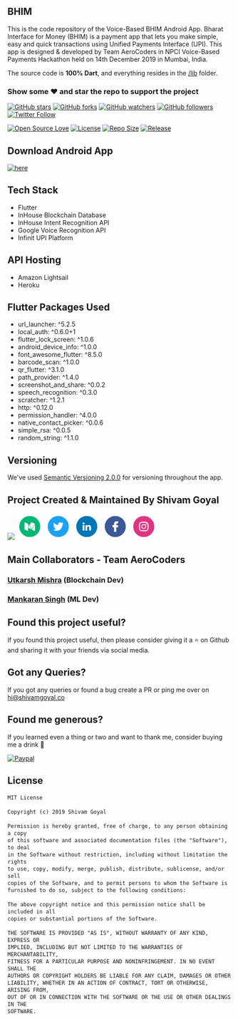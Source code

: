 ## BHIM
This is the code repository of the Voice-Based BHIM Android App. Bharat Interface for Money (BHIM) is a payment app that lets you make simple, easy and quick transactions using Unified Payments Interface (UPI). This app is designed & developed by Team AeroCoders in NPCI Voice-Based Payments Hackathon held on 14th December 2019 in Mumbai, India.

The source code is **100% Dart**, and everything resides in the [/lib](https://github.com/ShivamGoyal1899/BHIM/tree/master/lib) folder.

### Show some :heart: and star the repo to support the project

[![GitHub stars](https://img.shields.io/github/stars/ShivamGoyal1899/BHIM.svg?style=social&label=Star)](https://github.com/ShivamGoyal1899/BHIM)
[![GitHub forks](https://img.shields.io/github/forks/ShivamGoyal1899/BHIM.svg?style=social&label=Fork)](https://github.com/ShivamGoyal1899/BHIM/fork)
[![GitHub watchers](https://img.shields.io/github/watchers/ShivamGoyal1899/BHIM.svg?style=social&label=Watch)](https://github.com/ShivamGoyal1899/BHIM)
[![GitHub followers](https://img.shields.io/github/followers/ShivamGoyal1899.svg?style=social&label=Follow)](https://github.com/ShivamGoyal1899)
[![Twitter Follow](https://img.shields.io/twitter/follow/ShivamGoyal1899.svg?style=social)](https://twitter.com/ShivamGoyal1899)

[![Open Source Love](https://img.shields.io/badge/Open%20Source-seagreen?style=for-the-badge)](https://opensource.org/licenses/MIT)
[![License](https://img.shields.io/badge/license-MIT-red.svg?style=for-the-badge)](https://opensource.org/licenses/MIT)
[![Repo Size](https://img.shields.io/github/repo-size/ShivamGoyal1899/BHIM?style=for-the-badge)](https://github.com/ShivamGoyal1899/BHIM)
[![Release](https://img.shields.io/github/v/release/ShivamGoyal1899/BHIM?style=for-the-badge&include_prereleases&sort=semver)](https://github.com/ShivamGoyal1899/BHIM/releases/download/v0.9.0-beta/BHIM.v0.9.0-beta.apk)


## Download Android App
[![here](https://cdn.shortpixel.ai/client/q_glossy,ret_img/https://matheusitsolution.com/wp-content/themes/matheus/images/downloadapp.png)](https://github.com/ShivamGoyal1899/BHIM/releases/download/v0.9.0-beta/BHIM.v0.9.0-beta.apk)

## Tech Stack
* Flutter
* InHouse Blockchain Database
* InHouse Intent Recognition API
* Google Voice Recognition API
* Infinit UPI Platform

## API Hosting
* Amazon Lightsail
* Heroku

## Flutter Packages Used
* url_launcher: ^5.2.5
* local_auth: ^0.6.0+1
* flutter_lock_screen: ^1.0.6
* android_device_info: ^1.0.0
* font_awesome_flutter: ^8.5.0
* barcode_scan: ^1.0.0
* qr_flutter: ^3.1.0
* path_provider: ^1.4.0
* screenshot_and_share: ^0.0.2
* speech_recognition: ^0.3.0
* scratcher: ^1.2.1
* http: ^0.12.0
* permission_handler: ^4.0.0
* native_contact_picker: ^0.0.6
* simple_rsa: ^0.0.5
* random_string: ^1.1.0

## Versioning
We've used [Semantic Versioning 2.0.0](https://semver.org/) for versioning throughout the app.

## Project Created & Maintained By __Shivam Goyal__

<a href="https://shivamgoyal.co"><img src="https://shivamgoyal.co/credits.png" width="60"></a>
<a href="https://medium.com/@ShivamGoyal1899"><img src="https://github.com/aritraroy/social-icons/blob/master/medium-icon.png?raw=true" width="60"></a>
<a href="https://twitter.com/ShivamGoyal1899"><img src="https://github.com/aritraroy/social-icons/blob/master/twitter-icon.png?raw=true" width="60"></a>
<a href="https://linkedin.com/in/ShivamGoyal1899"><img src="https://github.com/aritraroy/social-icons/blob/master/linkedin-icon.png?raw=true" width="60"></a>
<a href="https://facebook.com/ShivamGoyal1899"><img src="https://github.com/aritraroy/social-icons/blob/master/facebook-icon.png?raw=true" width="60"></a>
<a href="https://instagram.com/shivamgoyal.co"><img src="https://github.com/aritraroy/social-icons/blob/master/instagram-icon.png?raw=true" width="60"></a>

## Main Collaborators - Team AeroCoders

### [Utkarsh Mishra](https://github.com/utkarsh1148) (Blockchain Dev)
### [Mankaran Singh](https://github.com/MankaranSingh) (ML Dev)

## Found this project useful?

If you found this project useful, then please consider giving it a :star: on Github and sharing it with your friends via social media.

## Got any Queries?
If you got any queries or found a bug create a PR or ping me over on [hi@shivamgoyal.co](mailto:hi@shivamgoyal.co)

## Found me generous?

If you learned even a thing or two and want to thank me, consider buying me a drink :beer:

[![Paypal](https://img.shields.io/badge/Sponsor-Paypal-informational?style=for-the-badge&logo=paypal)](https://www.paypal.me/shivamgoyal1899)

## License

```
MIT License

Copyright (c) 2019 Shivam Goyal

Permission is hereby granted, free of charge, to any person obtaining a copy
of this software and associated documentation files (the "Software"), to deal
in the Software without restriction, including without limitation the rights
to use, copy, modify, merge, publish, distribute, sublicense, and/or sell
copies of the Software, and to permit persons to whom the Software is
furnished to do so, subject to the following conditions:

The above copyright notice and this permission notice shall be included in all
copies or substantial portions of the Software.

THE SOFTWARE IS PROVIDED "AS IS", WITHOUT WARRANTY OF ANY KIND, EXPRESS OR
IMPLIED, INCLUDING BUT NOT LIMITED TO THE WARRANTIES OF MERCHANTABILITY,
FITNESS FOR A PARTICULAR PURPOSE AND NONINFRINGEMENT. IN NO EVENT SHALL THE
AUTHORS OR COPYRIGHT HOLDERS BE LIABLE FOR ANY CLAIM, DAMAGES OR OTHER
LIABILITY, WHETHER IN AN ACTION OF CONTRACT, TORT OR OTHERWISE, ARISING FROM,
OUT OF OR IN CONNECTION WITH THE SOFTWARE OR THE USE OR OTHER DEALINGS IN THE
SOFTWARE.

```